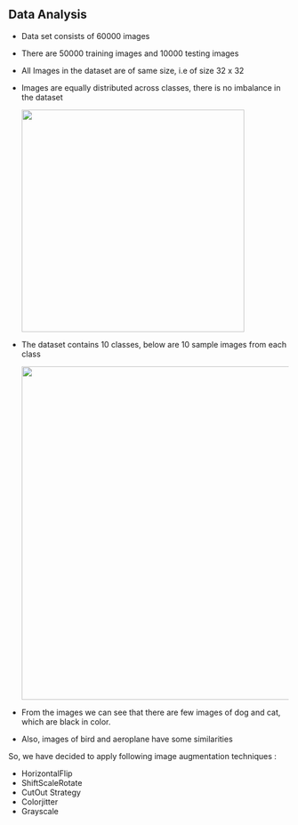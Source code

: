 ## Data Analysis

- Data set consists of 60000 images
- There are 50000 training images and 10000 testing images
- All Images in the dataset are of same size, i.e of size 32 x 32
- Images are equally distributed across classes, there is no imbalance in the dataset

    <p align="left"><img src="https://user-images.githubusercontent.com/42609155/122554775-089a6380-d057-11eb-9f13-b798454d0702.png" width="400"></p>


- The dataset contains 10 classes, below are 10 sample images from each class

    <p align="left"><img src="https://user-images.githubusercontent.com/42609155/122555261-b1e15980-d057-11eb-8edf-5bf3a9e0256c.png" width="600"></p>
    
- From the images we can see that there are few images of dog and cat, which are black in color.
- Also, images of bird and aeroplane have some similarities

So, we have decided to apply following image augmentation techniques :
- HorizontalFlip
- ShiftScaleRotate
- CutOut Strategy
- Colorjitter
- Grayscale


